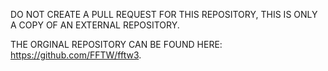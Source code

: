 DO NOT CREATE A PULL REQUEST FOR THIS REPOSITORY, THIS IS ONLY A COPY OF AN EXTERNAL REPOSITORY.

THE ORGINAL REPOSITORY CAN BE FOUND HERE: https://github.com/FFTW/fftw3.